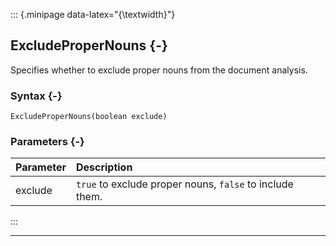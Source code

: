::: {.minipage data-latex="{\textwidth}"}
## ExcludeProperNouns {-}

Specifies whether to exclude proper nouns from the document analysis.

### Syntax {-}

```{sql}
ExcludeProperNouns(boolean exclude)
```

### Parameters {-}

**Parameter** | **Description**
| :-- | :-- |
exclude | `true` to exclude proper nouns, `false` to include them.
:::

***
